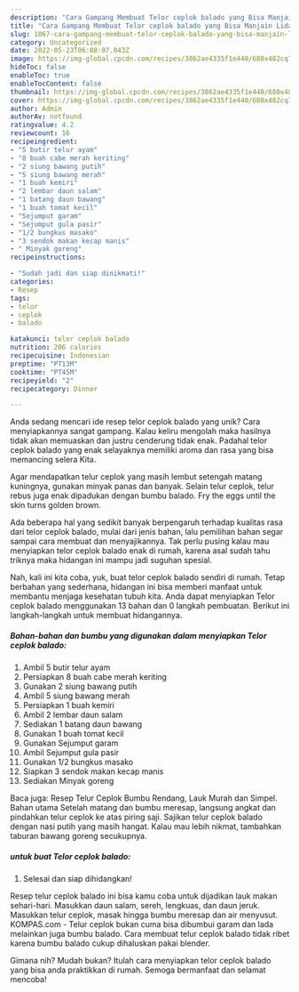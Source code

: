 ```yaml
---
description: "Cara Gampang Membuat Telor ceplok balado yang Bisa Manjain Lidah"
title: "Cara Gampang Membuat Telor ceplok balado yang Bisa Manjain Lidah"
slug: 1067-cara-gampang-membuat-telor-ceplok-balado-yang-bisa-manjain-lidah
category: Uncategorized
date: 2022-05-23T06:08:07.043Z
image: https://img-global.cpcdn.com/recipes/3862ae4335f1e440/680x482cq70/telor-ceplok-balado-foto-resep-utama.jpg
hideToc: false
enableToc: true
enableTocContent: false
thumbnail: https://img-global.cpcdn.com/recipes/3862ae4335f1e440/680x482cq70/telor-ceplok-balado-foto-resep-utama.jpg
cover: https://img-global.cpcdn.com/recipes/3862ae4335f1e440/680x482cq70/telor-ceplok-balado-foto-resep-utama.jpg
author: Admin
authorAv: notfound
ratingvalue: 4.2
reviewcount: 16
recipeingredient:
- "5 butir telur ayam"
- "8 buah cabe merah keriting"
- "2 siung bawang putih"
- "5 siung bawang merah"
- "1 buah kemiri"
- "2 lembar daun salam"
- "1 batang daun bawang"
- "1 buah tomat kecil"
- "Sejumput garam"
- "Sejumput gula pasir"
- "1/2 bungkus masako"
- "3 sendok makan kecap manis"
- " Minyak goreng"
recipeinstructions:

- "Sudah jadi dan siap dinikmati!"
categories:
- Resep
tags:
- telor
- ceplok
- balado

katakunci: telor ceplok balado 
nutrition: 206 calories
recipecuisine: Indonesian
preptime: "PT13M"
cooktime: "PT45M"
recipeyield: "2"
recipecategory: Dinner

---
```





Anda sedang mencari ide resep telor ceplok balado yang unik? Cara menyiapkannya sangat gampang. Kalau keliru mengolah maka hasilnya tidak akan memuaskan dan justru cenderung tidak enak. Padahal telor ceplok balado yang enak selayaknya memiliki aroma dan rasa yang bisa memancing selera Kita.





Agar mendapatkan telur ceplok yang masih lembut setengah matang kuningnya, gunakan minyak panas dan banyak. Selain telur ceplok, telur rebus juga enak dipadukan dengan bumbu balado. Fry the eggs until the skin turns golden brown.

Ada beberapa hal yang sedikit banyak berpengaruh terhadap kualitas rasa dari telor ceplok balado, mulai dari jenis bahan, lalu pemilihan bahan segar sampai cara membuat dan menyajikannya. Tak perlu pusing kalau mau menyiapkan telor ceplok balado enak di rumah, karena asal sudah tahu triknya maka hidangan ini mampu jadi suguhan spesial.






Nah, kali ini kita coba, yuk, buat telor ceplok balado sendiri di rumah. Tetap berbahan yang sederhana, hidangan ini bisa memberi manfaat untuk membantu menjaga kesehatan tubuh kita. Anda dapat menyiapkan Telor ceplok balado menggunakan 13 bahan dan 0 langkah pembuatan. Berikut ini langkah-langkah untuk membuat hidangannya.

<!--inarticleads1-->

##### Bahan-bahan dan bumbu yang digunakan dalam menyiapkan Telor ceplok balado:

1. Ambil 5 butir telur ayam
1. Persiapkan 8 buah cabe merah keriting
1. Gunakan 2 siung bawang putih
1. Ambil 5 siung bawang merah
1. Persiapkan 1 buah kemiri
1. Ambil 2 lembar daun salam
1. Sediakan 1 batang daun bawang
1. Gunakan 1 buah tomat kecil
1. Gunakan Sejumput garam
1. Ambil Sejumput gula pasir
1. Gunakan 1/2 bungkus masako
1. Siapkan 3 sendok makan kecap manis
1. Sediakan  Minyak goreng


Baca juga: Resep Telur Ceplok Bumbu Rendang, Lauk Murah dan Simpel. Bahan utama Setelah matang dan bumbu meresap, langsung angkat dan pindahkan telur ceplok ke atas piring saji. Sajikan telur ceplok balado dengan nasi putih yang masih hangat. Kalau mau lebih nikmat, tambahkan taburan bawang goreng secukupnya. 

<!--inarticleads2-->

#####  untuk buat Telor ceplok balado:


1. Selesai dan siap dihidangkan!

Resep telur ceplok balado ini bisa kamu coba untuk dijadikan lauk makan sehari-hari. Masukkan daun salam, sereh, lengkuas, dan daun jeruk. Masukkan telur ceplok, masak hingga bumbu meresap dan air menyusut. KOMPAS.com - Telur ceplok bukan cuma bisa dibumbui garam dan lada melainkan juga bumbu balado. Cara membuat telur ceplok balado tidak ribet karena bumbu balado cukup dihaluskan pakai blender. 

Gimana nih? Mudah bukan? Itulah cara menyiapkan telor ceplok balado yang bisa anda praktikkan di rumah. Semoga bermanfaat dan selamat mencoba!
